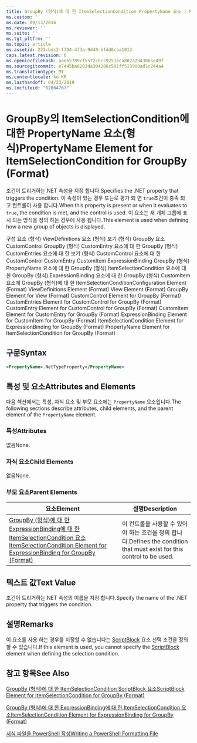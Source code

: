 ```yaml
---
title: GroupBy (형식)에 대 한 ItemSelectionCondition PropertyName 요소 | Microsoft Docs
ms.custom: ''
ms.date: 09/13/2016
ms.reviewer: ''
ms.suite: ''
ms.tgt_pltfrm: ''
ms.topic: article
ms.assetid: 221cbdc2-f794-4f3a-9d40-bfdd8cba1013
caps.latest.revision: 6
ms.openlocfilehash: aae65789cf5572cbcc9251eca802a2d43065e49f
ms.sourcegitcommit: e7445ba8203da304286c591ff513900ad1c244a4
ms.translationtype: MT
ms.contentlocale: ko-KR
ms.lasthandoff: 04/23/2019
ms.locfileid: "62064767"
---
```

# <a name="propertyname-element-for-itemselectioncondition-for-groupby-format"></a><span data-ttu-id="44dbe-102">GroupBy의 ItemSelectionCondition에 대한 PropertyName 요소(형식)</span><span class="sxs-lookup"><span data-stu-id="44dbe-102">PropertyName Element for ItemSelectionCondition for GroupBy (Format)</span></span>

<span data-ttu-id="44dbe-103">조건이 트리거하는.NET 속성을 지정 합니다.</span><span class="sxs-lookup"><span data-stu-id="44dbe-103">Specifies the .NET property that triggers the condition.</span></span> <span data-ttu-id="44dbe-104">이 속성이 있는 경우 또는로 평가 되 면 `true`조건이 충족 되 고 컨트롤이 사용 합니다.</span><span class="sxs-lookup"><span data-stu-id="44dbe-104">When this property is present or when it evaluates to `true`, the condition is met, and the control is used.</span></span> <span data-ttu-id="44dbe-105">이 요소는 새 개체 그룹에 표시 되는 방식을 정의 하는 경우에 사용 됩니다.</span><span class="sxs-lookup"><span data-stu-id="44dbe-105">This element is used when defining how a new group of objects is displayed.</span></span>

<span data-ttu-id="44dbe-106">구성 요소 (형식) ViewDefinitions 요소 (형식) 보기 (형식) GroupBy 요소 CustomControl GroupBy (형식) CustomEntry 요소에 대 한 GroupBy (형식) CustomEntries 요소에 대 한 보기 (형식) CustomControl 요소에 대 한 CustomControl CustomEntry CustomItem ExpressionBinding GroupBy (형식) PropertyName 요소에 대 한 GroupBy (형식) ItemSelectionCondition 요소에 대 한 GroupBy (형식) ExpressionBinding 요소에 대 한 GroupBy (형식) CustomItem 요소에 GroupBy (형식)에 대 한 ItemSelectionCondition</span><span class="sxs-lookup"><span data-stu-id="44dbe-106">Configuration Element (Format) ViewDefinitions Element (Format) View Element (Format) GroupBy Element for View (Format) CustomControl Element for GroupBy (Format) CustomEntries Element for CustomControl for GroupBy (Format) CustomEntry Element for CustomControl for GroupBy (Format) CustomItem Element for CustomEntry for GroupBy (Format) ExpressionBinding Element for CustomItem for GroupBy (Format) ItemSelectionCondition Element for ExpressionBinding for GroupBy (Format) PropertyName Element for ItemSelectionCondition for GroupBy (Format)</span></span>

## <a name="syntax"></a><span data-ttu-id="44dbe-107">구문</span><span class="sxs-lookup"><span data-stu-id="44dbe-107">Syntax</span></span>

```xml
<PropertyName>.NetTypeProperty</PropertyName>
```

## <a name="attributes-and-elements"></a><span data-ttu-id="44dbe-108">특성 및 요소</span><span class="sxs-lookup"><span data-stu-id="44dbe-108">Attributes and Elements</span></span>

<span data-ttu-id="44dbe-109">다음 섹션에서는 특성, 자식 요소 및 부모 요소에는 `PropertyName` 요소입니다.</span><span class="sxs-lookup"><span data-stu-id="44dbe-109">The following sections describe attributes, child elements, and the parent element of the `PropertyName` element.</span></span>

### <a name="attributes"></a><span data-ttu-id="44dbe-110">특성</span><span class="sxs-lookup"><span data-stu-id="44dbe-110">Attributes</span></span>

<span data-ttu-id="44dbe-111">없음</span><span class="sxs-lookup"><span data-stu-id="44dbe-111">None.</span></span>

### <a name="child-elements"></a><span data-ttu-id="44dbe-112">자식 요소</span><span class="sxs-lookup"><span data-stu-id="44dbe-112">Child Elements</span></span>

<span data-ttu-id="44dbe-113">없음</span><span class="sxs-lookup"><span data-stu-id="44dbe-113">None.</span></span>

### <a name="parent-elements"></a><span data-ttu-id="44dbe-114">부모 요소</span><span class="sxs-lookup"><span data-stu-id="44dbe-114">Parent Elements</span></span>

|<span data-ttu-id="44dbe-115">요소</span><span class="sxs-lookup"><span data-stu-id="44dbe-115">Element</span></span>|<span data-ttu-id="44dbe-116">설명</span><span class="sxs-lookup"><span data-stu-id="44dbe-116">Description</span></span>|
|-------------|-----------------|
|[<span data-ttu-id="44dbe-117">GroupBy (형식)에 대 한 ExpressionBinding에 대 한 ItemSelectionCondition 요소</span><span class="sxs-lookup"><span data-stu-id="44dbe-117">ItemSelectionCondition Element for ExpressionBinding for GroupBy (Format)</span></span>](./itemselectioncondition-element-for-expressionbinding-for-groupby-format.md)|<span data-ttu-id="44dbe-118">이 컨트롤을 사용할 수 있어야 하는 조건을 정의 합니다.</span><span class="sxs-lookup"><span data-stu-id="44dbe-118">Defines the condition that must exist for this control to be used.</span></span>|

## <a name="text-value"></a><span data-ttu-id="44dbe-119">텍스트 값</span><span class="sxs-lookup"><span data-stu-id="44dbe-119">Text Value</span></span>

<span data-ttu-id="44dbe-120">조건이 트리거하는.NET 속성의 이름을 지정 합니다.</span><span class="sxs-lookup"><span data-stu-id="44dbe-120">Specify the name of the .NET property that triggers the condition.</span></span>

## <a name="remarks"></a><span data-ttu-id="44dbe-121">설명</span><span class="sxs-lookup"><span data-stu-id="44dbe-121">Remarks</span></span>

<span data-ttu-id="44dbe-122">이 요소를 사용 하는 경우를 지정할 수 없습니다는 [ScriptBlock](./scriptblock-element-for-itemselectioncondition-for-groupby-format.md) 요소 선택 조건을 정의할 수 있습니다.</span><span class="sxs-lookup"><span data-stu-id="44dbe-122">If this element is used, you cannot specify the [ScriptBlock](./scriptblock-element-for-itemselectioncondition-for-groupby-format.md) element when defining the selection condition.</span></span>

## <a name="see-also"></a><span data-ttu-id="44dbe-123">참고 항목</span><span class="sxs-lookup"><span data-stu-id="44dbe-123">See Also</span></span>

[<span data-ttu-id="44dbe-124">GroupBy (형식)에 대 한 ItemSelectionCondition ScriptBlock 요소</span><span class="sxs-lookup"><span data-stu-id="44dbe-124">ScriptBlock Element for ItemSelectionCondition for GroupBy (Format)</span></span>](./scriptblock-element-for-itemselectioncondition-for-groupby-format.md)

[<span data-ttu-id="44dbe-125">GroupBy (형식)에 대 한 ExpressionBinding에 대 한 ItemSelectionCondition 요소</span><span class="sxs-lookup"><span data-stu-id="44dbe-125">ItemSelectionCondition Element for ExpressionBinding for GroupBy (Format)</span></span>](./itemselectioncondition-element-for-expressionbinding-for-groupby-format.md)

[<span data-ttu-id="44dbe-126">서식 파일을 PowerShell 작성</span><span class="sxs-lookup"><span data-stu-id="44dbe-126">Writing a PowerShell Formatting File</span></span>](./writing-a-powershell-formatting-file.md)
